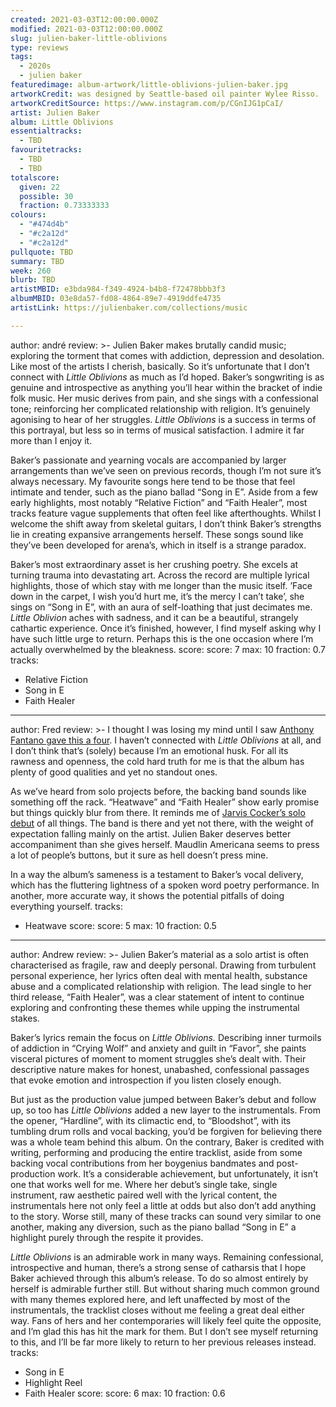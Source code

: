 ```yaml
---
created: 2021-03-03T12:00:00.000Z
modified: 2021-03-03T12:00:00.000Z
slug: julien-baker-little-oblivions
type: reviews
tags:
  - 2020s
  - julien baker
featuredimage: album-artwork/little-oblivions-julien-baker.jpg
artworkCredit: was designed by Seattle-based oil painter Wylee Risso.
artworkCreditSource: https://www.instagram.com/p/CGnIJG1pCaI/
artist: Julien Baker
album: Little Oblivions
essentialtracks:
  - TBD
favouritetracks:
  - TBD
  - TBD
totalscore:
  given: 22
  possible: 30
  fraction: 0.73333333
colours:
  - "#474d4b"
  - "#c2a12d"
  - "#c2a12d"
pullquote: TBD
summary: TBD
week: 260
blurb: TBD
artistMBID: e3bda984-f349-4924-b4b8-f72478bbb3f3
albumMBID: 03e8da57-fd08-4864-89e7-4919ddfe4735
artistLink: https://julienbaker.com/collections/music

---
```

author: andré
review: >-
  Julien Baker makes brutally candid music; exploring the torment that comes with addiction, depression and desolation. Like most of the artists I cherish, basically. So it’s unfortunate that I don’t connect with _Little Oblivions_ as much as I’d hoped. Baker’s songwriting is as genuine and introspective as anything you’ll hear within the bracket of indie folk music. Her music derives from pain, and she sings with a confessional tone; reinforcing her complicated relationship with religion. It’s genuinely agonising to hear of her struggles. _Little Oblivions_ is a success in terms of this portrayal, but less so in terms of musical satisfaction. I admire it far more than I enjoy it.


  Baker’s passionate and yearning vocals are accompanied by larger arrangements than we’ve seen on previous records, though I’m not sure it’s always necessary. My favourite songs here tend to be those that feel intimate and tender, such as the piano ballad “Song in E”. Aside from a few early highlights, most notably “Relative Fiction” and “Faith Healer”, most tracks feature vague supplements that often feel like afterthoughts. Whilst I welcome the shift away from skeletal guitars, I don’t think Baker’s strengths lie in creating expansive arrangements herself. These songs sound like they’ve been developed for arena’s, which in itself is a strange paradox.


  Baker’s most extraordinary asset is her crushing poetry. She excels at turning trauma into devastating art. Across the record are multiple lyrical highlights, those of which stay with me longer than the music itself. ’Face down in the carpet, I wish you’d hurt me, it’s the mercy I can’t take’, she sings on “Song in E”, with an aura of self-loathing that just decimates me. _Little Oblivion_ aches with sadness, and it can be a beautiful, strangely cathartic experience. Once it’s finished, however, I find myself asking why I have such little urge to return. Perhaps this is the one occasion where I’m actually overwhelmed by the bleakness.
score:
  score: 7
  max: 10
  fraction: 0.7
tracks:
  - Relative Fiction
  - Song in E
  - Faith Healer

---
author: Fred
review: >-
  I thought I was losing my mind until I saw [Anthony Fantano gave this a four](https://www.youtube.com/watch?v=LXdabIrzrDs). I haven’t connected with _Little Oblivions_ at all, and I don’t think that’s (solely) because I’m an emotional husk. For all its rawness and openness, the cold hard truth for me is that the album has plenty of good qualities and yet no standout ones. 


  As we’ve heard from solo projects before, the backing band sounds like something off the rack. “Heatwave” and “Faith Healer” show early promise but things quickly blur from there. It reminds me of [Jarvis Cocker’s solo debut](/reviews/jarvis-cocker-jarvis/) of all things. The band is there and yet not there, with the weight of expectation falling mainly on the artist. Julien Baker deserves better accompaniment than she gives herself. Maudlin Americana seems to press a lot of people’s buttons, but it sure as hell doesn’t press mine.


  In a way the album’s sameness is a testament to Baker’s vocal delivery, which has the fluttering lightness of a spoken word poetry performance. In another, more accurate way, it shows the potential pitfalls of doing everything yourself.
tracks:
  - Heatwave
score:
  score: 5
  max: 10
  fraction: 0.5

---
author: Andrew
review: >-
  Julien Baker’s material as a solo artist is often characterised as fragile, raw and deeply personal. Drawing from turbulent personal experience, her lyrics often deal with mental health, substance abuse and a complicated relationship with religion. The lead single to her third release, “Faith Healer”, was a clear statement of intent to continue exploring and confronting these themes while upping the instrumental stakes.


  Baker’s lyrics remain the focus on _Little Oblivions._ Describing inner turmoils of addiction in “Crying Wolf” and anxiety and guilt in “Favor”, she paints visceral pictures of moment to moment struggles she’s dealt with. Their descriptive nature makes for honest, unabashed, confessional passages that evoke emotion and introspection if you listen closely enough.


  But just as the production value jumped between Baker’s debut and follow up, so too has _Little Oblivions_ added a new layer to the instrumentals. From the opener, “Hardline”, with its climactic end, to “Bloodshot”, with its tumbling drum rolls and vocal backing, you’d be forgiven for believing there was a whole team behind this album. On the contrary, Baker is credited with writing, performing and producing the entire tracklist, aside from some backing vocal contributions from her boygenius bandmates and post-production work. It’s a considerable achievement, but unfortunately, it isn’t one that works well for me. Where her debut’s single take, single instrument, raw aesthetic paired well with the lyrical content, the instrumentals here not only feel a little at odds but also don’t add anything to the story. Worse still, many of these tracks can sound very similar to one another, making any diversion, such as the piano ballad “Song in E” a highlight purely through the respite it provides.


  _Little Oblivions_ is an admirable work in many ways. Remaining confessional, introspective and human, there’s a strong sense of catharsis that I hope Baker achieved through this album’s release. To do so almost entirely by herself is admirable further still. But without sharing much common ground with many themes explored here, and left unaffected by most of the instrumentals, the tracklist closes without me feeling a great deal either way. Fans of hers and her contemporaries will likely feel quite the opposite, and I’m glad this has hit the mark for them. But I don’t see myself returning to this, and I’ll be far more likely to return to her previous releases instead.
tracks:
  - Song in E
  - Highlight Reel
  - Faith Healer
score:
  score: 6
  max: 10
  fraction: 0.6
